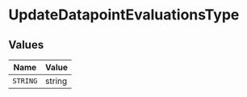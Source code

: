 # UpdateDatapointEvaluationsType


## Values

| Name     | Value    |
| -------- | -------- |
| `STRING` | string   |
